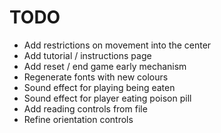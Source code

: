 TODO
====

* Add restrictions on movement into the center
* Add tutorial / instructions page
* Add reset / end game early mechanism
* Regenerate fonts with new colours
* Sound effect for playing being eaten
* Sound effect for player eating poison pill
* Add reading controls from file
* Refine orientation controls
